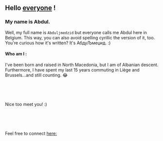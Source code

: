 ##  Hello [everyone](https://github.com/HackYourFutureBelgium/class-9-10/tree/master/student-bios) ! 

### My name is Abdul. 

Well, my full name is `Abduljmedzid` but everyone calls me Abdul here in Belgium. This way, you can also avoid spelling cyrillic the  version of it, too. You're curious how it's written? It's  АбдуЉмеџид. :)





#### Who am I :



I've been born and raised in North Macedonia, but I am of Albanian descent. Furthermore, I have spent my last 15 years commuting in Liège and Brussels...and still counting. :joy: 

<br>
<br>
<br>


Nice too meet you! :)

<br>
<br>
<br>

Feel free to connect [here:](https://www.github.com/aame1)



